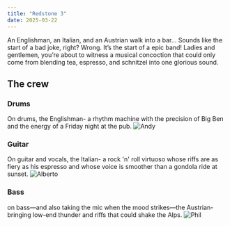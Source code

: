```yaml
---
title: "Redstone 3"
date: 2025-03-22
---
```


An Englishman, an Italian, and an Austrian walk into a bar... Sounds like the start of a bad joke, right? Wrong. It’s the start of a epic band! Ladies and gentlemen, you’re about to witness a musical concoction that could only come from blending tea, espresso, and schnitzel into one glorious sound.

## The crew
### Drums
On drums, the Englishman- a rhythm machine with the precision of Big Ben and the energy of a Friday night at the pub.
![ Andy ](/images/Andy001.png)

### Guitar
On guitar and vocals, the Italian- a rock 'n' roll virtuoso whose riffs are as fiery as his espresso and whose voice is smoother than a gondola ride at sunset.
![ Alberto ](/images/Alberto001.png)

### Bass
on bass—and also taking the mic when the mood strikes—the Austrian- bringing low-end thunder and riffs that could shake the Alps.
![ Phil ](/images/Phil001.png)